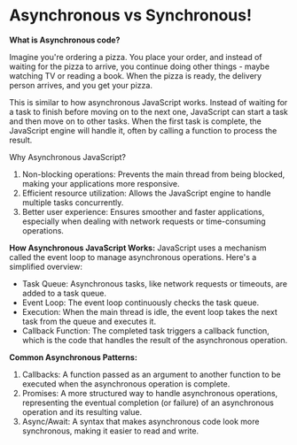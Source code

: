 # Asynchronous vs Synchronous!

**What is Asynchronous code?**

Imagine you're ordering a pizza. You place your order, and instead of waiting for the pizza to arrive, you continue doing other things - maybe watching TV or reading a book. When the pizza is ready, the delivery person arrives, and you get your pizza.

This is similar to how asynchronous JavaScript works. Instead of waiting for a task to finish before moving on to the next one, JavaScript can start a task and then move on to other tasks. When the first task is complete, the JavaScript engine will handle it, often by calling a function to process the result.

Why Asynchronous JavaScript?

1. Non-blocking operations: Prevents the main thread from being blocked, making your applications more responsive.
2. Efficient resource utilization: Allows the JavaScript engine to handle multiple tasks concurrently.
3. Better user experience: Ensures smoother and faster applications, especially when dealing with network requests or time-consuming operations.

**How Asynchronous JavaScript Works:**
JavaScript uses a mechanism called the event loop to manage asynchronous operations. Here's a simplified overview:

- Task Queue: Asynchronous tasks, like network requests or timeouts, are added to a task queue.
- Event Loop: The event loop continuously checks the task queue.
- Execution: When the main thread is idle, the event loop takes the next task from the queue and executes it.
- Callback Function: The completed task triggers a callback function, which is the code that handles the result of the asynchronous operation.

**Common Asynchronous Patterns:**

1. Callbacks: A function passed as an argument to another function to be executed when the asynchronous operation is complete.
2. Promises: A more structured way to handle asynchronous operations, representing the eventual completion (or failure) of an asynchronous operation and its resulting value.
3. Async/Await: A syntax that makes asynchronous code look more synchronous, making it easier to read and write.
